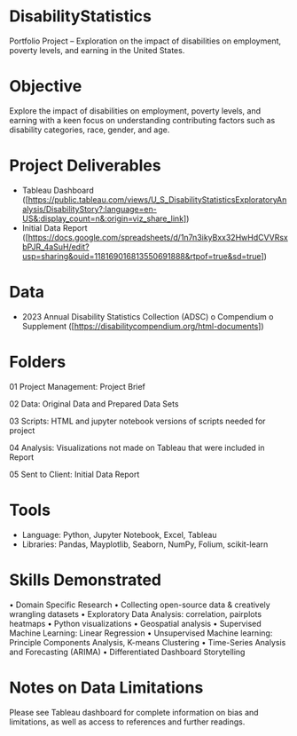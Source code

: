 # DisabilityStatistics
Portfolio Project – Exploration on the impact of disabilities on employment, poverty levels, and earning in the United States.

# Objective
Explore the impact of disabilities on employment, poverty levels, and earning with a keen focus on understanding contributing factors such as disability categories, race, gender, and age.

# Project Deliverables
-	Tableau Dashboard
([https://public.tableau.com/views/U_S_DisabilityStatisticsExploratoryAnalysis/DisabilityStory?:language=en-US&:display_count=n&:origin=viz_share_link]) 
-	Initial Data Report
([https://docs.google.com/spreadsheets/d/1n7n3ikyBxx32HwHdCVVRsxbPJR_4aSuH/edit?usp=sharing&ouid=118169016813550691888&rtpof=true&sd=true])

# Data
-	2023 Annual Disability Statistics Collection (ADSC) 
    o	Compendium
    o	Supplement
([https://disabilitycompendium.org/html-documents])

# Folders
01 Project Management: Project Brief

02 Data: Original Data and Prepared Data Sets

03 Scripts: HTML and jupyter notebook versions of scripts needed for project

04 Analysis: Visualizations not made on Tableau that were included in Report

05 Sent to Client: Initial Data Report 

# Tools
-	Language: Python, Jupyter Notebook, Excel, Tableau
-	Libraries: Pandas, Mayplotlib, Seaborn, NumPy, Folium, scikit-learn

# Skills Demonstrated
•	Domain Specific Research
•	Collecting open-source data & creatively wrangling datasets
•	Exploratory Data Analysis: correlation, pairplots heatmaps
•	Python visualizations
•	Geospatial analysis
•	Supervised Machine Learning: Linear Regression
•	Unsupervised Machine learning: Principle Components Analysis, K-means Clustering
•	Time-Series Analysis and Forecasting (ARIMA)
•	Differentiated Dashboard Storytelling

# Notes on Data Limitations
Please see Tableau dashboard for complete information on bias and limitations, as well as access to references and further readings.
